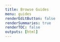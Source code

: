 ```yaml
---
title: Browse Guides
menu: guides
renderEditButton: false
renderSummaries: true
renderTOC: false
outputs: [html]
---
```

